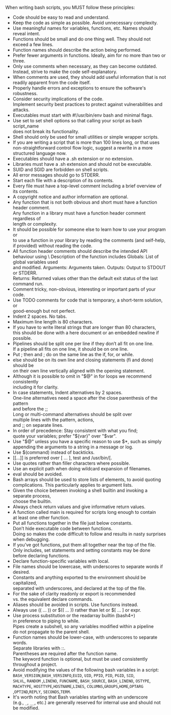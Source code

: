 When writing bash scripts, you MUST follow these principles:

- Code should be easy to read and understand.
- Keep the code as simple as possible. Avoid unnecessary complexity.
- Use meaningful names for variables, functions, etc. Names should reveal intent.
- Functions should be small and do one thing well. They should not exceed a few lines.
- Function names should describe the action being performed.
- Prefer fewer arguments in functions. Ideally, aim for no more than two or three.
- Only use comments when necessary, as they can become outdated.\
  Instead, strive to make the code self-explanatory.
- When comments are used, they should add useful information that is not\
  readily apparent from the code itself.
- Properly handle errors and exceptions to ensure the software's robustness.
- Consider security implications of the code.\
  Implement security best practices to protect against vulnerabilities and attacks.
- Executables must start with #!/usr/bin/env bash and minimal flags.
- Use set to set shell options so that calling your script as bash script_name\
  does not break its functionality.
- Shell should only be used for small utilities or simple wrapper scripts.
- If you are writing a script that is more than 100 lines long, or that uses\
  non-straightforward control flow logic, suggest a rewrite in a more\
  structured language now.
- Executables should have a .sh extension or no extension.
- Libraries must have a .sh extension and should not be executable.
- SUID and SGID are forbidden on shell scripts.
- All error messages should go to STDERR.
- Start each file with a description of its contents.
- Every file must have a top-level comment including a brief overview of its contents.
- A copyright notice and author information are optional.
- Any function that is not both obvious and short must have a function header comment.\
  Any function in a library must have a function header comment regardless of\
  length or complexity.
- It should be possible for someone else to learn how to use your program or\
  to use a function in your library by reading the comments (and self-help,\
  if provided) without reading the code.
- All function header comments should describe the intended API behaviour using
  \ Description of the function includes Globals: List of global variables used\
  and modified. Arguments: Arguments taken. Outputs: Output to STDOUT or STDERR.\
  Returns: Returned values other than the default exit status of the last command run.
- Comment tricky, non-obvious, interesting or important parts of your code.
- Use TODO comments for code that is temporary, a short-term solution, or \
  good-enough but not perfect.
- Indent 2 spaces. No tabs.
- Maximum line length is 80 characters.
- If you have to write literal strings that are longer than 80 characters,\
  this should be done with a here document or an embedded newline if possible.
- Pipelines should be split one per line if they don’t all fit on one line.\
  If a pipeline all fits on one line, it should be on one line.
- Put ; then and ; do on the same line as the if, for, or while.
- else should be on its own line and closing statements (fi and done) should be\
  on their own line vertically aligned with the opening statement.
- Although it is possible to omit in "$@" in for loops we recommend consistently\
  including it for clarity.
- In case statements, Indent alternatives by 2 spaces.\
  One-line alternatives need a space after the close parenthesis of the pattern\
  and before the ;;\
  Long or multi-command alternatives should be split over \
  multiple lines with the pattern, actions, \
  and ;; on separate lines.
- In order of precedence: Stay consistent with what you find;\
  quote your variables; prefer "${var}" over "$var".
- Use "$@" unless you have a specific reason to use $\*, such as simply appending the arguments to a string in a message or log.
- Use $(command) instead of backticks.
- [[…]] is preferred over [ … ], test and /usr/bin/[.
- Use quotes rather than filler characters where possible.
- Use an explicit path when doing wildcard expansion of filenames.
- eval should be avoided.
- Bash arrays should be used to store lists of elements, to avoid quoting complications. This particularly applies to argument lists.
- Given the choice between invoking a shell builtin and invoking a separate process,\
  choose the builtin.
- Always check return values and give informative return values.
- A function called main is required for scripts long enough to contain\
  at least one other function.
- Put all functions together in the file just below constants.\
  Don’t hide executable code between functions.\
  Doing so makes the code difficult to follow and results in nasty surprises when debugging.
- If you’ve got functions, put them all together near the top of the file.\
   Only includes, set statements and setting constants may be done\
  before declaring functions.
- Declare function-specific variables with local.
- File names should be lowercase, with underscores to separate words if desired.
- Constants and anything exported to the environment should be capitalized,\
  separated with underscores, and declared at the top of the file.
- For the sake of clarity readonly or export is recommended\
  vs. the equivalent declare commands.
- Aliases should be avoided in scripts. Use functions instead.
- Always use \(\( … \)\) or \$\(\( … \)\) rather than let or \$\[ … \] or expr.
- Use process substitution or the readarray builtin (bash4+) \
  in preference to piping to while.\
   Pipes create a subshell, so any variables modified within a pipeline\
   do not propagate to the parent shell.
- Function names should be lower-case, with underscores to separate words.\
  Separate libraries with ::.\
  Parentheses are required after the function name.\
  The keyword function is optional, but must be used consistently throughout a project.
- Avoid modifying the values of the following bash variables in a script:\
  `BASH_VERSION`,`BASH_VERSINFO`,`EUID`, `UID`, `PPID`, `PID`, `PGID`, `SID`,\
  `SHLVL`, `RANDOM` ,`LINENO`, `FUNCNAME`, `BASH_SOURCE`, `BASH_LINENO`, `OSTYPE`,\
  `MACHTYPE`, `HOSTTYPE`,`HOSTNAME`,`LINES`, `COLUMNS`,`GROUPS`,`HOME`,`OPTARG`\
  ,`OPTIND`,`REPLY`, `SECONDS`,`TERM`.
- It's worth noting that Bash variables starting with an underscore \
  (e.g., `_`, `__`, etc.) are generally reserved for internal use and should not\
  be modified.
